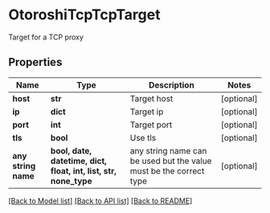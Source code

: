# OtoroshiTcpTcpTarget

Target for a TCP proxy

## Properties
Name | Type | Description | Notes
------------ | ------------- | ------------- | -------------
**host** | **str** | Target host | [optional] 
**ip** | **dict** | Target ip | [optional] 
**port** | **int** | Target port | [optional] 
**tls** | **bool** | Use tls | [optional] 
**any string name** | **bool, date, datetime, dict, float, int, list, str, none_type** | any string name can be used but the value must be the correct type | [optional]

[[Back to Model list]](../README.md#documentation-for-models) [[Back to API list]](../README.md#documentation-for-api-endpoints) [[Back to README]](../README.md)


